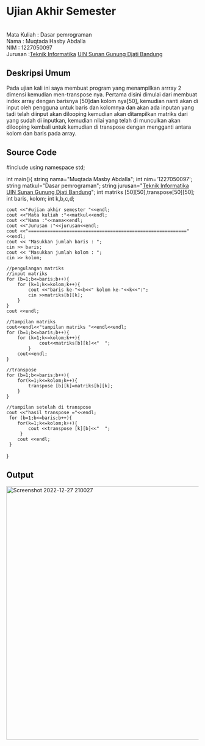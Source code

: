 # Ujian Akhir Semester 
<br>Mata Kuliah 	: Dasar pemrograman 
<br>Nama		      : Muqtada Hasby Abdalla
<br>NIM		        :	1227050097
<br>Jurusan		    :[Teknik Informatika](http://if.uinsgd.ac.id/) [UIN Sunan Gunung Djati Bandung](https://uinsgd.ac.id/) 

## Deskripsi Umum
Pada ujian kali ini saya membuat program yang menampilkan arrray 2 dimensi kemudian men-transpose nya. Pertama disini dimulai dari membuat index array dengan barisnya [50]dan kolom nya[50], kemudian nanti akan di input oleh pengguna untuk baris dan kolomnya 
dan akan ada inputan yang tadi telah diinput akan dilooping kemudian akan ditampilkan matriks dari yang sudah di inputkan, kemudian nilai yang telah di munculkan akan dilooping kembali untuk kemudian di transpose dengan mengganti antara kolom dan baris pada array.
## Source Code
#include <iostream>
using namespace std;

int main(){
	string nama="Muqtada Masby Abdalla";
	int nim='1227050097';
	string matkul="Dasar pemrograman";
	string jurusan="[Teknik Informatika](http://if.uinsgd.ac.id/) [UIN Sunan Gunung Djati Bandung](https://uinsgd.ac.id/)";
	int matriks [50][50],transpose[50][50];
	int baris, kolom;
	int k,b,c,d;
	
	cout <<"#ujian akhir semester "<<endl;
	cout <<"Mata kuliah :"<<matkul<<endl;
	cout <<"Nama :"<<nama<<endl;
	cout <<"Jurusan :"<<jurusan<<endl;
	cout <<"=========================================================="<<endl;
	cout << "Masukkan jumlah baris : ";
	cin >> baris;
    cout << "Masukkan jumlah kolom : ";
    cin >> kolom;
    
    //pengulangan matriks
    //input matriks
    for (b=1;b<=baris;b++){
    	for (k=1;k<=kolom;k++){
    		cout <<"baris ke-"<<b<<" kolom ke-"<<k<<":";
    		cin >>matriks[b][k];
		}
	}
	cout <<endl;
	
	//tampilan matriks
	cout<<endl<<"tampilan matriks "<<endl<<endl;
    for (b=1;b<=baris;b++){ 
        for (k=1;k<=kolom;k++){ 
                cout<<matriks[b][k]<<"  ";
            }
        cout<<endl;
    }
    
	//transpose 
	for (b=1;b<=baris;b++){
		for(k=1;k<=kolom;k++){
			transpose [b][k]=matriks[b][k];
		}
	}
	
	//tampilan setelah di transpose 
	cout <<"hasil transpose ="<<endl;
	 for (b=1;b<=baris;b++){
	 	for(k=1;k<=kolom;k++){
	 		cout <<transpose [k][b]<<"  ";
		 }
		cout <<endl;
	 }
	
}
## Output
  <img width="665" alt="Screenshot 2022-12-27 210027" src="https://user-images.githubusercontent.com/118992045/209677381-873cbb91-cb19-4a37-8130-574681ba2ccd.png">

  
